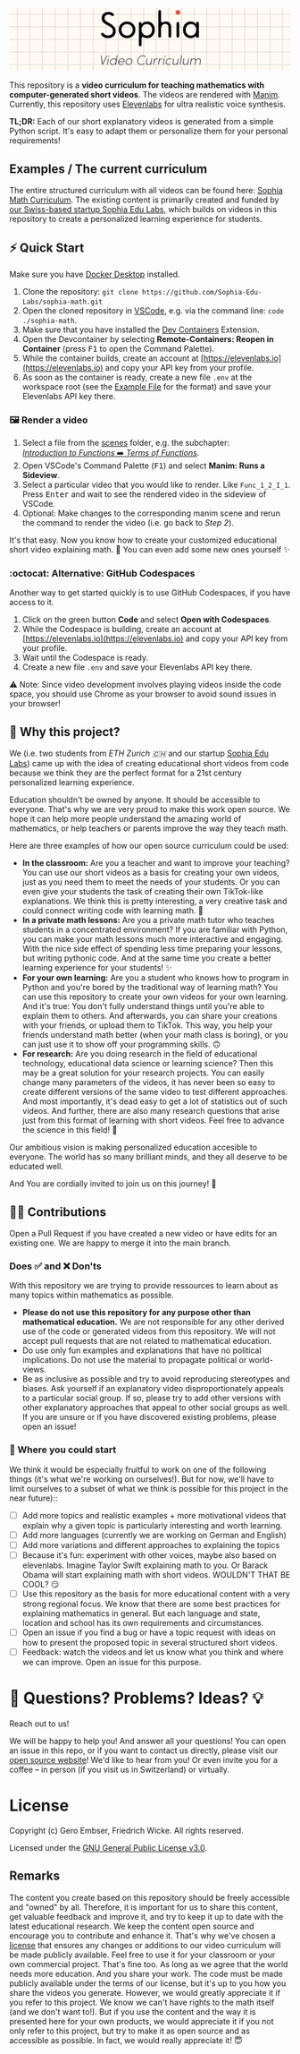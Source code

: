 ![Sophia Header](.github/video-curriculum-header.svg)

This repository is a **video curriculum for teaching mathematics with computer-generated short videos**.
The videos are rendered with [Manim](https://www.manim.community).
Currently, this repository uses [Elevenlabs](https://elevenlabs.io) for ultra realistic voice synthesis. 

**TL;DR:** Each of our short explanatory videos is generated from a simple Python script. It's easy to adapt them or personalize them for your personal requirements!

## Examples / The current curriculum
The entire structured curriculum with all videos can be found here: [Sophia Math Curriculum](https://opensource.sophiaedulabs.com/syllabus).
The existing content is primarily created and funded by [our Swiss-based startup Sophia Edu Labs](https://sophiaedulabs.com), which builds on videos in this repository to create a personalized learning experience for students.


## ⚡️ Quick Start
Make sure you have [Docker Desktop](https://www.docker.com/products/docker-desktop/) installed.
1. Clone the repository:
`git clone https://github.com/Sophia-Edu-Labs/sophia-math.git`
2. Open the cloned repository in [VSCode](https://code.visualstudio.com), e.g. via the command line: `code ./sophia-math`. 
3. Make sure that you have installed the [Dev Containers](https://marketplace.visualstudio.com/items?itemName=ms-vscode-remote.remote-containers) Extension.
3. Open the Devcontainer by selecting **Remote-Containers: Reopen in Container** (press <kbd>F1</kbd> to open the Command Palette).
4. While the container builds, create an account at [https://elevenlabs.io](https://elevenlabs.io) and copy your API key from your profile.
5. As soon as the container is ready, create a new file `.env` at the workspace root (see the [Example File](./.env.example) for the format) and save your Elevenlabs API key there.


### 🖼️ Render a video
1. Select a file from the [scenes](./scenes) folder, e.g. the subchapter:  
[*Introduction to Functions* ➡️ *Terms of Functions*](./scenes/Func/Func_1:%20Intro%20Functions/Func_1_1.py).
2. Open VSCode's Command Palette (<kbd>F1</kbd>) and select **Manim: Runs a Sideview**.
3. Select a particular video that you would like to render. Like `Func_1_2_I_1`. Press <kbd>Enter</kbd> and wait to see the rendered video in the sideview of VSCode.
4. Optional: Make changes to the corresponding manim scene and rerun the command to render the video (i.e. go back to *Step 2*). 

It's that easy. Now you know how to create your customized educational short video explaining math. 🎉 You can even add some new ones yourself ✨

### :octocat: Alternative: GitHub Codespaces
Another way to get started quickly is to use GitHub Codespaces, if you have access to it. 
1. Click on the green button **Code** and select **Open with Codespaces**.
2. While the Codespace is building, create an account at [https://elevenlabs.io](https://elevenlabs.io) and copy your API key from your profile.
3. Wait until the Codespace is ready.
4. Create a new file `.env` and save your Elevenlabs API key there.

⚠ Note: Since video development involves playing videos inside the code space, you should use Chrome as your browser to avoid sound issues in your browser!


## 🤔 Why this project?
We (i.e. two students from *ETH Zurich 🇨🇭* and our startup [Sophia Edu Labs](https://sophiaedulabs.com)) came up with the idea of creating educational short videos from code because we think they are the perfect format for a 21st century personalized learning experience.

Education shouldn't be owned by anyone. It should be accessible to everyone. That's why we are very proud to make this work open source. We hope it can help more people understand the amazing world of mathematics, or help teachers or parents improve the way they teach math.

Here are three examples of how our open source curriculum could be used:
- **In the classroom:** Are you a teacher and want to improve your teaching? You can use our short videos as a basis for creating your own videos, just as you need them to meet the needs of your students. Or you can even give your students the task of creating their own TikTok-like explanations. We think this is pretty interesting, a very creative task and could connect writing code with learning math. 🏫
- **In a private math lessons:** Are you a private math tutor who teaches students in a concentrated environment? If you are familiar with Python, you can make your math lessons much more interactive and engaging. With the nice side effect of spending less time preparing your lessons, but writing pythonic code. And at the same time you create a better learning experience for your students! ✨ 
- **For your own learning:** Are you a student who knows how to program in Python and you're bored by the traditional way of learning math? You can use this repository to create your own videos for your own learning. And it's true: You don't fully understand things until you're able to explain them to others. And afterwards, you can share your creations with your friends, or upload them to TikTok. This way, you help your friends understand math better (when your math class is boring), or you can just use it to show off your programming skills. 🙃
- **For research:** Are you doing research in the field of educational technology, educational data science or learning science?
Then this may be a great solution for your research projects. You can easily change many parameters of the videos, it has never been so easy to create different versions of the same video to test different approaches. And most importantly, it's dead easy to get a lot of statistics out of such videos. And further, there are also many research questions that arise just from this format of learning with short videos. Feel free to advance the science in this field! 🧪

Our ambitious vision is making personalized education accesible to everyone. The world has so many brilliant minds, and they all deserve to be educated well.

And You are cordially invited to join us on this journey! 🤝


## 🧑‍💻 Contributions
Open a Pull Request if you have created a new video or have edits for an existing one. We are happy to merge it into the main branch.

### Does ✅ and ❌ Don'ts 
With this repository we are trying to provide ressources to learn about as many topics within mathematics as possible.

- **Please do not use this repository for any purpose other than mathematical education.** We are not responsible for any other derived use of the code or generated videos from this repository. We will not accept pull requests that are not related to mathematical education.
- Do use only fun examples and explanations that have no political implications. Do not use the material to propagate political or world-views.
- Be as inclusive as possible and try to avoid reproducing stereotypes and biases. Ask yourself if an explanatory video disproportionately appeals to a particular social group. If so, please try to add other versions with other explanatory approaches that appeal to other social groups as well. If you are unsure or if you have discovered existing problems, please open an issue!

### 🚀 Where you could start
We think it would be especially fruitful to work on one of the following things (it's what we're working on ourselves!). But for now, we'll have to limit ourselves to a subset of what we think is possible for this project in the near future):: 
- [ ] Add more topics and realistic examples + more motivational videos that explain why a given topic is particularly interesting and worth learning.
- [ ] Add more languages (currently we are working on German and English)
- [ ] Add more variations and different approaches to explaining the topics
- [ ] Because it's fun: experiment with other voices, maybe also based on elevenlabs. Imagine Taylor Swift explaining math to you. Or Barack Obama will start explaining math with short videos. WOULDN'T THAT BE COOL? 😏
- [ ] Use this repository as the basis for more educational content with a very strong regional focus. We know that there are some best practices for explaining mathematics in general. But each language and state, location and school has its own requirements and circumstances.
- [ ] Open an issue if you find a bug or have a topic request with ideas on how to present the proposed topic in several structured short videos.
- [ ] Feedback: watch the videos and let us know what you think and where we can improve. Open an issue for this purpose.

# 🤨 Questions? Problems? Ideas? 💡
Reach out to us! 

We will be happy to help you! And answer all your questions!
You can open an issue in this repo, or if you want to contact us directly, please visit our [open source website](https://opensource.sophiaedulabs.com)! We'd like to hear from you! Or even invite you for a coffee – in person (if you visit us in Switzerland) or virtually.


# License
Copyright (c) Gero Embser, Friedrich Wicke. All rights reserved.

Licensed under the [GNU General Public License v3.0](./LICENSE).

## Remarks

The content you create based on this repository should be freely accessible and "owned" by all. Therefore, it is important for us to share this content, get valuable feedback and improve it, and try to keep it up to date with the latest educational research. We keep the content open source and encourage you to contribute and enhance it. That's why we've chosen a [license](./LICENSE) that ensures any changes or additions to our video curriculum will be made publicly available. Feel free to use it for your classroom or your own commercial project. That's fine too. As long as we agree that the world needs more education. And you share your work. The code must be made publicly available under the terms of our license, but it's up to you how you share the videos you generate. However, we would greatly appreciate it if you refer to this project.
We know we can't have rights to the math itself (and we don't want to!). But if you use the content and the way it is presented here for your own products, we would appreciate it if you not only refer to this project, but try to make it as open source and as accessible as possible. 
In fact, we would really appreciate it! 😇

